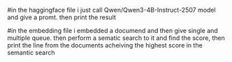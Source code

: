 #in the haggingface file
i just call Qwen/Qwen3-4B-Instruct-2507 model and give a promt. then print the result

#in the embedding file
i embedded a documend and then give single and multiple queue. then perform a sematic search to it and find the score,  then print the line from the documents acheiving the highest score in the semantic search
